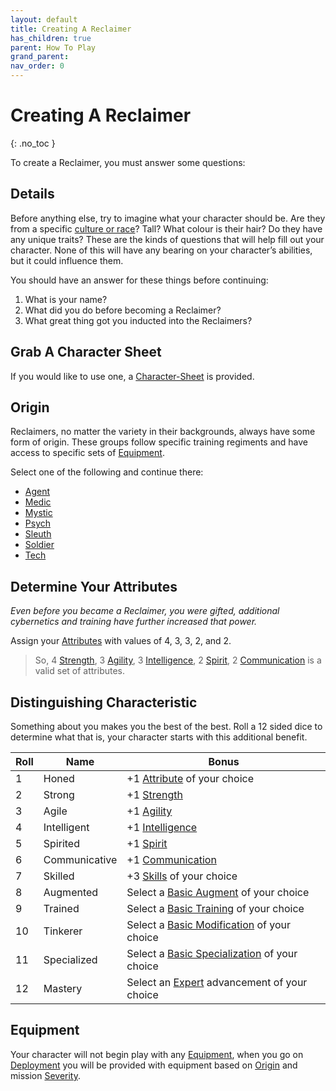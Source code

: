 ```yaml
---
layout: default
title: Creating A Reclaimer
has_children: true
parent: How To Play
grand_parent: 
nav_order: 0
---
```

# Creating A Reclaimer
{: .no_toc }

To create a Reclaimer, you must answer some questions:

## Details
Before anything else, try to imagine what your character should be. Are they from a specific [culture or race](Game/Cultures-And-Races)? Tall? What colour is their hair? Do they have any unique traits? These are the kinds of questions that will help fill out your character. None of this will have any bearing on your character’s abilities, but it could influence them.

You should have an answer for these things before continuing:
1. What is your name?
2. What did you do before becoming a Reclaimer?
3. What great thing got you inducted into the Reclaimers?

## Grab A Character Sheet
If you would like to use one, a [Character-Sheet](Game/Content/Character-Sheet.svg) is provided.


## Origin
Reclaimers, no matter the variety in their backgrounds, always have some form of origin. These groups follow specific training regiments and have access to specific sets of [Equipment](Core/Equipment).

Select one of the following and continue there:
* [Agent](Game/Agent)
* [Medic](Game/Medic)
* [Mystic](Game/Mystic)
* [Psych](Game/Psych)
* [Sleuth](Game/Sleuth)
* [Soldier](Game/Soldier)
* [Tech](Game/Tech)

## Determine Your Attributes
*Even before you became a Reclaimer, you were gifted, additional cybernetics and training have further increased that power.*

Assign your [Attributes](Game/Core/Attributes) with values of 4, 3, 3, 2, and 2.

> So, 4 [Strength](Core/Strength), 3 [Agility](Core/Agility), 3 [Intelligence](Core/Intelligence), 2 [Spirit](Core/Spirit), 2 [Communication](Core/Communication) is a valid set of attributes.

## Distinguishing Characteristic
Something about you makes you the best of the best. Roll a 12 sided dice to determine what that is, your character starts with this additional benefit.

| Roll | Name | Bonus |
| ---- | ---- | ---- |
| 1 | Honed | +1 [Attribute](Game/Core/Attributes) of your choice |
| 2 | Strong | +1 [Strength](Game/Core/Strength) |
| 3 | Agile | +1 [Agility](Game/Core/Agility) |
| 4 | Intelligent | +1 [Intelligence](Game/Core/Intelligence) |
| 5 | Spirited | +1 [Spirit](Game/Core/Spirit) |
| 6 | Communicative | +1 [Communication](Game/Core/Communication) |
| 7 | Skilled | +3 [Skills](Game/Core/Skills) of your choice |
| 8 | Augmented | Select a [Basic Augment](Game/Advancement-List?Basic=true&Augment=true) of your choice |
| 9 | Trained | Select a [Basic Training](Game/Advancement-List?Basic=true&Training=true) of your choice |
| 10 | Tinkerer | Select a [Basic Modification](Game/Advancement-List?Basic=true&Modification=true) of your choice |
| 11 | Specialized | Select a [Basic Specialization](Game/Advancement-List?Basic=true&Specialization=true) of your choice |
| 12 | Mastery | Select an [Expert](Game/Advancement-List?Expert=true) advancement of your choice |

## Equipment
Your character will not begin play with any [Equipment](Core/Equipment), when you go on [Deployment](Deployment) you will be provided with equipment based on [Origin](#Origin) and mission [Severity](Deployment#Severity).